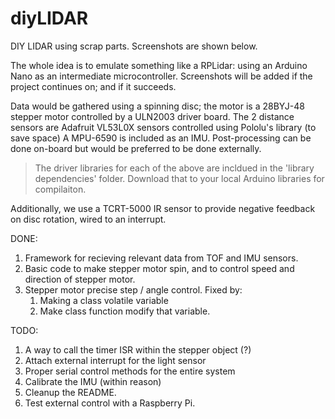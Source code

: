 # diyLIDAR
DIY LIDAR using scrap parts.
Screenshots are shown below.

The whole idea is to emulate something like a RPLidar: using an Arduino Nano as an intermediate microcontroller.
Screenshots will be added if the project continues on; and if it succeeds.

Data would be gathered using a spinning disc; the motor is a 28BYJ-48 stepper motor controlled by a ULN2003 driver board.
The 2 distance sensors are Adafruit VL53L0X sensors controlled using Pololu's library (to save space)
A MPU-6590 is included as an IMU. Post-processing can be done on-board but would be preferred to be done externally.
> The driver libraries for each of the above are incldued in the 'library dependencies' folder. Download that to your local Arduino libraries for compilaiton.

Additionally, we use a TCRT-5000 IR sensor to provide negative feedback on disc rotation, wired to an interrupt.

DONE:
1. Framework for recieving relevant data from TOF and IMU sensors.
2. Basic code to make stepper motor spin, and to control speed and direction of stepper motor.
3. Stepper motor precise step / angle control. Fixed by:
    1. Making a class volatile variable
    2. Make class function modify that variable.

TODO:
1. A way to call the timer ISR within the stepper object (?)
2. Attach external interrupt for the light sensor
3. Proper serial control methods for the entire system
4. Calibrate the IMU (within reason)
5. Cleanup the README.
6. Test external control with a Raspberry Pi.